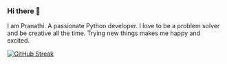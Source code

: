 ### Hi there 👋

I am Pranathi. 
A passionate Python developer.
I love to be a problem solver and be creative all the time. 
Trying new things makes me happy and excited. 


[![GitHub Streak](https://streak-stats.demolab.com/?user=nvspranathi)](https://git.io/streak-stats)


<!--
**nvspranathi/nvspranathi** is a ✨ _special_ ✨ repository because its `README.md` (this file) appears on your GitHub profile.

Here are some ideas to get you started:

- 🔭 I’m currently working on ...
- 🌱 I’m currently learning ...
- 👯 I’m looking to collaborate on ...
- 🤔 I’m looking for help with ...
- 💬 Ask me about ...
- 📫 How to reach me: ...
- 😄 Pronouns: ...
- ⚡ Fun fact: ...
-->
